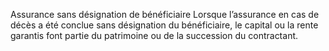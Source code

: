 Assurance sans désignation de bénéficiaire
Lorsque l’assurance en cas de décès a été conclue sans désignation du bénéficiaire, le capital ou la rente garantis font partie du patrimoine ou de la succession du contractant.
